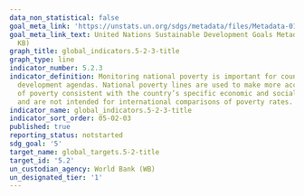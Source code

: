 ```yaml
---
data_non_statistical: false
goal_meta_link: 'https://unstats.un.org/sdgs/metadata/files/Metadata-01-02-01.pdf '
goal_meta_link_text: United Nations Sustainable Development Goals Metadata (PDF 98.2
  KB)
graph_title: global_indicators.5-2-3-title
graph_type: line
indicator_number: 5.2.3
indicator_definition: Monitoring national poverty is important for country-specific
  development agendas. National poverty lines are used to make more accurate estimates
  of poverty consistent with the country’s specific economic and social circumstances,
  and are not intended for international comparisons of poverty rates.
indicator_name: global_indicators.5-2-3-title
indicator_sort_order: 05-02-03
published: true
reporting_status: notstarted
sdg_goal: '5'
target_name: global_targets.5-2-title
target_id: '5.2'
un_custodian_agency: World Bank (WB)
un_designated_tier: '1'
---
```

